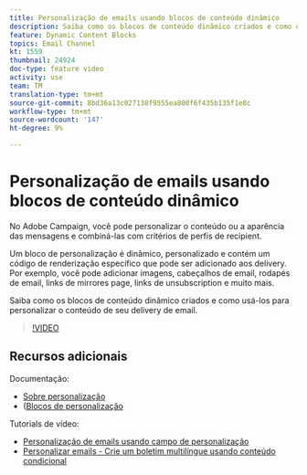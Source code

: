 ```yaml
---
title: Personalização de emails usando blocos de conteúdo dinâmico
description: Saiba como os blocos de conteúdo dinâmico criados e como usá-los para personalizar o conteúdo de seu delivery de email.
feature: Dynamic Content Blocks
topics: Email Channel
kt: 1559
thumbnail: 24924
doc-type: feature video
activity: use
team: TM
translation-type: tm+mt
source-git-commit: 8bd36a13c027138f9555ea800f6f435b135f1e8c
workflow-type: tm+mt
source-wordcount: '147'
ht-degree: 9%

---
```



# Personalização de emails usando blocos de conteúdo dinâmico

No Adobe Campaign, você pode personalizar o conteúdo ou a aparência das mensagens e combiná-las com critérios de perfis de recipient.

Um bloco de personalização é dinâmico, personalizado e contém um código de renderização específico que pode ser adicionado aos delivery. Por exemplo, você pode adicionar imagens, cabeçalhos de email, rodapés de email, links de mirrores page, links de unsubscription e muito mais.

Saiba como os blocos de conteúdo dinâmico criados e como usá-los para personalizar o conteúdo de seu delivery de email.

>[!VIDEO](https://video.tv.adobe.com/v/24924?quality=12)

## Recursos adicionais

Documentação:

* [Sobre personalização](https://docs.adobe.com/content/help/en/campaign-classic/using/sending-messages/personalizing-deliveries/about-personalization.html)
* ([Blocos de personalização](https://docs.adobe.com/content/help/pt-BR/campaign-classic/using/sending-messages/personalizing-deliveries/personalization-blocks.html)

Tutorials de vídeo:

* [Personalização de emails usando campo de personalização](/help/acc/sending-messages/email-channel/personalizing-emails-using-personalization-fields.md)
* [Personalizar emails - Crie um boletim multilíngue usando conteúdo condicional](/help/acc/sending-messages/email-channel/personalizing-emails-create-a-multi-lingual-newsletter-using-conditional-content.md)
